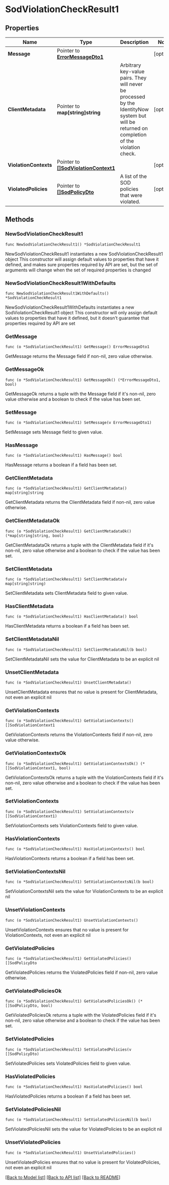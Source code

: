 # SodViolationCheckResult1

## Properties

Name | Type | Description | Notes
------------ | ------------- | ------------- | -------------
**Message** | Pointer to [**ErrorMessageDto1**](ErrorMessageDto1.md) |  | [optional] 
**ClientMetadata** | Pointer to **map[string]string** | Arbitrary key-value pairs. They will never be processed by the IdentityNow system but will be returned on completion of the violation check. | [optional] 
**ViolationContexts** | Pointer to [**[]SodViolationContext1**](SodViolationContext1.md) |  | [optional] 
**ViolatedPolicies** | Pointer to [**[]SodPolicyDto**](SodPolicyDto.md) | A list of the SOD policies that were violated. | [optional] 

## Methods

### NewSodViolationCheckResult1

`func NewSodViolationCheckResult1() *SodViolationCheckResult1`

NewSodViolationCheckResult1 instantiates a new SodViolationCheckResult1 object
This constructor will assign default values to properties that have it defined,
and makes sure properties required by API are set, but the set of arguments
will change when the set of required properties is changed

### NewSodViolationCheckResult1WithDefaults

`func NewSodViolationCheckResult1WithDefaults() *SodViolationCheckResult1`

NewSodViolationCheckResult1WithDefaults instantiates a new SodViolationCheckResult1 object
This constructor will only assign default values to properties that have it defined,
but it doesn't guarantee that properties required by API are set

### GetMessage

`func (o *SodViolationCheckResult1) GetMessage() ErrorMessageDto1`

GetMessage returns the Message field if non-nil, zero value otherwise.

### GetMessageOk

`func (o *SodViolationCheckResult1) GetMessageOk() (*ErrorMessageDto1, bool)`

GetMessageOk returns a tuple with the Message field if it's non-nil, zero value otherwise
and a boolean to check if the value has been set.

### SetMessage

`func (o *SodViolationCheckResult1) SetMessage(v ErrorMessageDto1)`

SetMessage sets Message field to given value.

### HasMessage

`func (o *SodViolationCheckResult1) HasMessage() bool`

HasMessage returns a boolean if a field has been set.

### GetClientMetadata

`func (o *SodViolationCheckResult1) GetClientMetadata() map[string]string`

GetClientMetadata returns the ClientMetadata field if non-nil, zero value otherwise.

### GetClientMetadataOk

`func (o *SodViolationCheckResult1) GetClientMetadataOk() (*map[string]string, bool)`

GetClientMetadataOk returns a tuple with the ClientMetadata field if it's non-nil, zero value otherwise
and a boolean to check if the value has been set.

### SetClientMetadata

`func (o *SodViolationCheckResult1) SetClientMetadata(v map[string]string)`

SetClientMetadata sets ClientMetadata field to given value.

### HasClientMetadata

`func (o *SodViolationCheckResult1) HasClientMetadata() bool`

HasClientMetadata returns a boolean if a field has been set.

### SetClientMetadataNil

`func (o *SodViolationCheckResult1) SetClientMetadataNil(b bool)`

 SetClientMetadataNil sets the value for ClientMetadata to be an explicit nil

### UnsetClientMetadata
`func (o *SodViolationCheckResult1) UnsetClientMetadata()`

UnsetClientMetadata ensures that no value is present for ClientMetadata, not even an explicit nil
### GetViolationContexts

`func (o *SodViolationCheckResult1) GetViolationContexts() []SodViolationContext1`

GetViolationContexts returns the ViolationContexts field if non-nil, zero value otherwise.

### GetViolationContextsOk

`func (o *SodViolationCheckResult1) GetViolationContextsOk() (*[]SodViolationContext1, bool)`

GetViolationContextsOk returns a tuple with the ViolationContexts field if it's non-nil, zero value otherwise
and a boolean to check if the value has been set.

### SetViolationContexts

`func (o *SodViolationCheckResult1) SetViolationContexts(v []SodViolationContext1)`

SetViolationContexts sets ViolationContexts field to given value.

### HasViolationContexts

`func (o *SodViolationCheckResult1) HasViolationContexts() bool`

HasViolationContexts returns a boolean if a field has been set.

### SetViolationContextsNil

`func (o *SodViolationCheckResult1) SetViolationContextsNil(b bool)`

 SetViolationContextsNil sets the value for ViolationContexts to be an explicit nil

### UnsetViolationContexts
`func (o *SodViolationCheckResult1) UnsetViolationContexts()`

UnsetViolationContexts ensures that no value is present for ViolationContexts, not even an explicit nil
### GetViolatedPolicies

`func (o *SodViolationCheckResult1) GetViolatedPolicies() []SodPolicyDto`

GetViolatedPolicies returns the ViolatedPolicies field if non-nil, zero value otherwise.

### GetViolatedPoliciesOk

`func (o *SodViolationCheckResult1) GetViolatedPoliciesOk() (*[]SodPolicyDto, bool)`

GetViolatedPoliciesOk returns a tuple with the ViolatedPolicies field if it's non-nil, zero value otherwise
and a boolean to check if the value has been set.

### SetViolatedPolicies

`func (o *SodViolationCheckResult1) SetViolatedPolicies(v []SodPolicyDto)`

SetViolatedPolicies sets ViolatedPolicies field to given value.

### HasViolatedPolicies

`func (o *SodViolationCheckResult1) HasViolatedPolicies() bool`

HasViolatedPolicies returns a boolean if a field has been set.

### SetViolatedPoliciesNil

`func (o *SodViolationCheckResult1) SetViolatedPoliciesNil(b bool)`

 SetViolatedPoliciesNil sets the value for ViolatedPolicies to be an explicit nil

### UnsetViolatedPolicies
`func (o *SodViolationCheckResult1) UnsetViolatedPolicies()`

UnsetViolatedPolicies ensures that no value is present for ViolatedPolicies, not even an explicit nil

[[Back to Model list]](../README.md#documentation-for-models) [[Back to API list]](../README.md#documentation-for-api-endpoints) [[Back to README]](../README.md)


